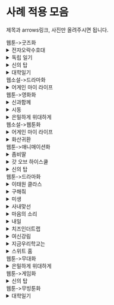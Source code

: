 # 사례 적용 모음
제목과 arrows링크, 사진만 올려주시면 됩니다. 

<summary>웹툰->굿즈화</summary>
<div markdown="1">   
 
<details>
<summary>전자오락수호대</summary>
<div markdown="1">       

[전자오락수호대.txt](https://github.com/chunsejin/web-media-mix/files/8488472/default.txt)

https://arrows.app/#/googledrive/ids=1jW8ZVTFIbMY1H4PB9zf7XCAffeuY0ZwG

  
![전자오락수호대(웹툰_게임_굿즈)](https://user-images.githubusercontent.com/83636246/163371733-bdb2e77a-b06b-4b7f-a3ed-88a151b9fa1a.png)

</div>
</details>

<details>
<summary>독립 일기</summary>
<div markdown="1">
https://drive.google.com/file/d/1d_xdrh8vep3lMvruQvoYkRDuJXQ2nEX7/view?usp=sharing
 
![독립일기 arrow](https://user-images.githubusercontent.com/100740570/169640293-72db18c3-9660-4e1d-9d4b-817e9195b4e3.png)
  
</div>
</details>
 
<details>
<summary>신의 탑</summary>
<div markdown="1">
https://drive.google.com/file/d/1LYDyvzCZ7_JwHtniPsJvmCpswDe22Gaz/view?usp=sharing
 
![신의탑 arrow](https://user-images.githubusercontent.com/100740570/170272562-661282f5-4544-451a-89e4-1065efbf13cf.png)

</div>
</details>
 
<details>
<summary>대학일기</summary>
<div markdown="1">       

https://drive.google.com/file/d/1vtDwjLzKRARYcfVp-P9PmoMO7z6SdpjR/view?usp=sharing

![대학일기 arrow](https://user-images.githubusercontent.com/100740570/170712138-cec987dc-e28c-4d56-bb10-637e4a9c3f38.png)

</div>
</details>
 
</div>
</details>

<summary>웹소설->드라마화</summary>
<div markdown="1">
<details>
<summary>어게인 마이 라이프</summary>
<div markdown="1">       
https://drive.google.com/file/d/1hJyuVDndeFn6dStbTt7yZsVBbwsPhfZr/view?usp=sharing

![어게인 마이 라이프](https://user-images.githubusercontent.com/101037541/169456319-6008225e-ae65-46a6-9433-1a4823801a25.png)

</div>
</details>
</div>
</details>

<summary>웹툰->영화화</summary>
<div markdown="1"> 
<details>
<summary>신과함께</summary>
<div markdown="1">       

[신과함께.txt](https://github.com/chunsejin/web-media-mix/blob/Minimin_branch/arrows/sin.txt)

https://drive.google.com/file/d/1HjyXxeW_LYCCL5CBZp4auWtwr8YFJ8Ee/view?usp=sharing

![Webtoon_Movie(신과함께)](https://user-images.githubusercontent.com/100695795/163532696-8f849479-bafe-4a05-9498-cc251a751abe.png)

</div>
</details>
  
<details>
<summary>시동</summary>
<div markdown="1">
https://drive.google.com/file/d/1mg9JP7K6JeabkUUAKbrPJ2VOVd2WfKVy/view?usp=sharing
  
![Webtoon_Movie (1)](https://user-images.githubusercontent.com/100738541/169811031-4b4501b2-be38-44c7-a34f-6d9438a1d909.png)

</div>
</details>

<details>
<summary>은밀하게 위대하게</summary>
<div markdown="1">
https://arrows.app/#/local/id=1BrMfj4mYFIleRMSeIu4
  
![Webtoon_Movie (은밀하게 위대하게)](https://user-images.githubusercontent.com/90401682/170238764-9723f075-2dd7-4dbb-a922-0a7bd89a5395.png)
 </div>
 </details>
  
</div>
</details>

<summary>웹소설->웹툰화</summary>
<div markdown="1"> 
<details>

<summary>어게인 마이 라이프</summary>
<div markdown="1">       
https://drive.google.com/file/d/1hJyuVDndeFn6dStbTt7yZsVBbwsPhfZr/view?usp=sharing

![어게인 마이 라이프](https://user-images.githubusercontent.com/101037541/169456319-6008225e-ae65-46a6-9433-1a4823801a25.png)

</div>
</details>

<details>
<summary>화산귀환</summary>
<div markdown="1">       
https://drive.google.com/file/d/1l8UUSe4uMbcxVyCTBP-7oFFVa9Fg5XGz/view?usp=sharing

![화산귀환 (웹소설 _ 웹툰)](https://user-images.githubusercontent.com/100740570/170271643-bdcb542a-96b2-477c-9bc1-34a9b4146fe0.png)
</div>
</details>


</div>
</details>

<summary>웹툰->애니매이션화</summary>
<div markdown="1"> 


<details>
<summary>좀비딸</summary>
<div markdown="1">       
https://drive.google.com/file/d/1cZpwi8PCL_hDUHuPLUnG3fGKY80GjP2Z/view?usp=sharing

![좀비딸](https://user-images.githubusercontent.com/101037541/169456512-118fed9f-060a-47d1-95c7-8acb211e60bf.png)

</div>
</details>

<details>
<summary>갓 오브 하이스쿨</summary>
<div markdown="1">
https://drive.google.com/file/d/1CPje2YzC6uA0hfMnaA90LU0O_kHMSvX8/view?usp=sharing
 
![갓오브하이스쿨 arrow](https://user-images.githubusercontent.com/100740570/170056498-0c04114d-f51f-4595-b338-1d1404452742.png)

</div>
</details>

<details>
<summary>신의 탑</summary>
<div markdown="1">
https://drive.google.com/file/d/1LYDyvzCZ7_JwHtniPsJvmCpswDe22Gaz/view?usp=sharing
 
![신의탑 arrow](https://user-images.githubusercontent.com/100740570/170272562-661282f5-4544-451a-89e4-1065efbf13cf.png)

</div>
</details>

</div>
</details>

<summary>웹툰->드라마화</summary>
<div markdown="1"> 

<details>
<summary>이태원 클라스</summary>
<div markdown="1">       
https://arrows.app/#/googledrive/ids=1digGNSK0Z7CGd-qRGWAva6PH639zsw3i

![이태원클라쓰 (웹툰_-_드라마)](https://user-images.githubusercontent.com/101037541/169456784-d818ab58-9c88-4ddd-b441-fbf2604f4752.png)

</div>
</details>

<details>
<summary>구해줘</summary>
<div markdown="1">       
https://drive.google.com/file/d/1QSsnHrqc-orWVtn5Jq-NHsppVRZEfBCv/view?usp=sharing

![구해줘_arrows](https://user-images.githubusercontent.com/101037541/169456908-84671363-2953-4f46-b87f-d7b95c263a1b.png)
  
</div>
</details>

<details>
<summary>미생</summary>
<div markdown="1">       
https://drive.google.com/file/d/1cwuMniCuJ3HiXl_9KneUDV-iQK5qbclG/view?usp=sharing

![미생](https://user-images.githubusercontent.com/101037541/169456987-a51a7ff9-a75a-4af0-8b42-73f19bc405fc.png)

</div>
</details>

<details>
<summary>사내맞선</summary>
<div markdown="1">       
https://drive.google.com/file/d/1Gtq8sHrTZu2_pV0tzxJ2jb-mk9GTE4GG/view?usp=sharing

![사내맞선](https://user-images.githubusercontent.com/101037541/169457038-7fb22ef6-5ead-4faf-9c6e-62352cee992a.png)

</div>
</details>

<details>
<summary>마음의 소리</summary>
<div markdown="1">       
https://drive.google.com/file/d/1-1Nwn-bOFsFu3MT7uvi1siyWYZoe7hO6/view?usp=sharing

![마음의 소리_arrows](https://user-images.githubusercontent.com/101037541/169457110-a1e86bd2-9195-4463-872f-dc77f8d66a5c.png)

</div>
</details>

<details>
<summary>내일</summary>
<div markdown="1">       
https://drive.google.com/file/d/1KCZuhMGhJsdT2D2n8gTFKC6WDU1y3eui/view?usp=sharing

![내일](https://user-images.githubusercontent.com/101037541/169457164-e4db6f98-183d-48aa-bda8-4cc1bf4f02ce.png)

</div>
</details>

<details>
<summary>치즈인더트랩</summary>
<div markdown="1">       
https://drive.google.com/file/d/1o7CM0TZMEfl6ex0TWEHH0spI36IiqN5C/view?usp=sharing

![치즈인더트랩](https://user-images.githubusercontent.com/101037541/169457225-30b53d91-da14-4f5c-8be1-04c2ed885099.png)

</div>
</details>

<details>
<summary>여신강림</summary>
<div markdown="1">     
https://drive.google.com/file/d/1xLpipjE8ir7t2ojtZZMWr-jHgufKNaGn/view?usp=sharing
  
![여신강림](https://user-images.githubusercontent.com/101037541/169638875-2a79d99c-b8e1-4608-a4a3-28992563fe96.png)

</div>
</details>




<details>
<summary>지금우리학교는</summary>
<div markdown="1">
https://drive.google.com/file/d/1v89sO2_5bVma2PqN5UiSS8Wj2UXdWr_A/view?usp=sharing
 
![지금우리학교는](https://user-images.githubusercontent.com/80977178/167423217-2985704b-9932-4ffc-9666-9d962d6b60fa.png)
</div>
</details>

<details>
<summary>스위트 홈 </summary>
<div markdown="1">
https://drive.google.com/file/d/1ii9WYQneRnP5dWtVUn794prdntSll8Xc/view?usp=sharing
  
![스위트 홈](https://user-images.githubusercontent.com/80977178/167442319-b5a0c028-2669-4100-9e1a-bf48a4299289.png)
</div>
</details>

</div>
</details>

<summary>웹툰->무대화</summary>
<div markdown="1"> 

<details>
<summary>은밀하게 위대하게</summary>
<div markdown="1">       
https://arrows.app/#/local/id=ZLzRneF9pujpG8yvWlgM

![은밀하게 위대하게](https://user-images.githubusercontent.com/90401682/170238739-3ad21415-160c-490f-b537-577abc77b009.png)
</div>
</details>

</div>

<summary>웹툰->게임화</summary>
<div markdown="1"> 

<details>
<summary>신의 탑</summary>
<div markdown="1">
https://drive.google.com/file/d/1LYDyvzCZ7_JwHtniPsJvmCpswDe22Gaz/view?usp=sharing
 
![신의탑 arrow](https://user-images.githubusercontent.com/100740570/170272562-661282f5-4544-451a-89e4-1065efbf13cf.png)

</div>
</details>

</div>

<summary>웹툰->무빙툰화</summary>
<div markdown="1">

<details>
<summary>대학일기</summary>
<div markdown="1">       

https://drive.google.com/file/d/1vtDwjLzKRARYcfVp-P9PmoMO7z6SdpjR/view?usp=sharing

![대학일기 arrow](https://user-images.githubusercontent.com/100740570/170712138-cec987dc-e28c-4d56-bb10-637e4a9c3f38.png)

</div>
</details>

</div>
